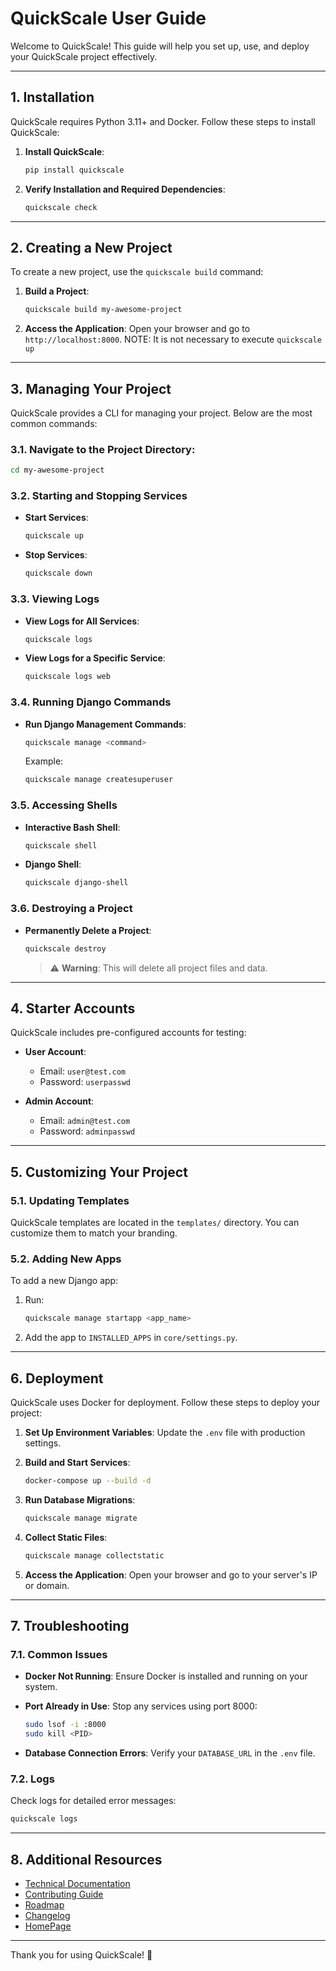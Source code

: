 # **QuickScale User Guide**

Welcome to QuickScale! This guide will help you set up, use, and deploy your QuickScale project effectively.

---

## **1. Installation**

QuickScale requires Python 3.11+ and Docker. Follow these steps to install QuickScale:

1. **Install QuickScale**:
   ```bash
   pip install quickscale
   ```

2. **Verify Installation and Required Dependencies**:
   ```bash
   quickscale check
   ```

---

## **2. Creating a New Project**

To create a new project, use the `quickscale build` command:

1. **Build a Project**:
   ```bash
   quickscale build my-awesome-project
   ```

2. **Access the Application**:
   Open your browser and go to `http://localhost:8000`.
   NOTE: It is not necessary to execute `quickscale up`

---

## **3. Managing Your Project**

QuickScale provides a CLI for managing your project. Below are the most common commands:

### **3.1. Navigate to the Project Directory**:
   ```bash
   cd my-awesome-project
   ```

### **3.2. Starting and Stopping Services**
- **Start Services**:
  ```bash
  quickscale up
  ```
- **Stop Services**:
  ```bash
  quickscale down
  ```

### **3.3. Viewing Logs**
- **View Logs for All Services**:
  ```bash
  quickscale logs
  ```
- **View Logs for a Specific Service**:
  ```bash
  quickscale logs web
  ```

### **3.4. Running Django Commands**
- **Run Django Management Commands**:
  ```bash
  quickscale manage <command>
  ```
  Example:
  ```bash
  quickscale manage createsuperuser
  ```

### **3.5. Accessing Shells**
- **Interactive Bash Shell**:
  ```bash
  quickscale shell
  ```
- **Django Shell**:
  ```bash
  quickscale django-shell
  ```

### **3.6. Destroying a Project**
- **Permanently Delete a Project**:
  ```bash
  quickscale destroy
  ```
  > ⚠️ **Warning**: This will delete all project files and data.

---

## **4. Starter Accounts**

QuickScale includes pre-configured accounts for testing:

- **User Account**:
  - Email: `user@test.com`
  - Password: `userpasswd`

- **Admin Account**:
  - Email: `admin@test.com`
  - Password: `adminpasswd`

---

## **5. Customizing Your Project**

### **5.1. Updating Templates**
QuickScale templates are located in the `templates/` directory. You can customize them to match your branding.

### **5.2. Adding New Apps**
To add a new Django app:
1. Run:
   ```bash
   quickscale manage startapp <app_name>
   ```
2. Add the app to `INSTALLED_APPS` in `core/settings.py`.

---

## **6. Deployment**

QuickScale uses Docker for deployment. Follow these steps to deploy your project:

1. **Set Up Environment Variables**:
   Update the `.env` file with production settings.

2. **Build and Start Services**:
   ```bash
   docker-compose up --build -d
   ```

3. **Run Database Migrations**:
   ```bash
   quickscale manage migrate
   ```

4. **Collect Static Files**:
   ```bash
   quickscale manage collectstatic
   ```

5. **Access the Application**:
   Open your browser and go to your server's IP or domain.

---

## **7. Troubleshooting**

### **7.1. Common Issues**
- **Docker Not Running**:
  Ensure Docker is installed and running on your system.

- **Port Already in Use**:
  Stop any services using port 8000:
  ```bash
  sudo lsof -i :8000
  sudo kill <PID>
  ```

- **Database Connection Errors**:
  Verify your `DATABASE_URL` in the `.env` file.

### **7.2. Logs**
Check logs for detailed error messages:
```bash
quickscale logs
```

---

## **8. Additional Resources**

- [Technical Documentation](./TECHNICAL_DOCS.md)
- [Contributing Guide](./CONTRIBUTING.md)
- [Roadmap](./ROADMAP.md)
- [Changelog](./CHANGELOG.md)
- [HomePage](https://github.com/Experto-AI/quickscale)

---

Thank you for using QuickScale! 🚀
